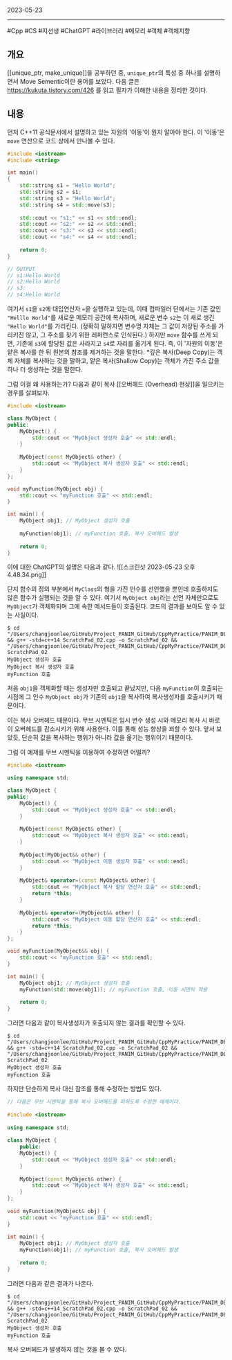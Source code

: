 

2023-05-23

----
#Cpp #CS #지선생 #ChatGPT #라이브러리 #메모리 #객체 #객체지향 

## 개요
[[unique_ptr,  make_unique]]을 공부하던 중, `unique_ptr`의 특성 중 하나를 설명하면서 Move Sementic이란 용어를 보았다.
다음 글은 https://kukuta.tistory.com/426 를 읽고 필자가 이해한 내용을 정리한 것이다.

## 내용
먼저 C++11 공식문서에서 설명하고 있는 자원의 '이동'이 뭔지 알아야 한다.
이 '이동'은 `move` 연산으로 코드 상에서 만나볼 수 있다.
```cpp
#include <iostream>
#include <string>

int main() 
{
    std::string s1 = "Hello World";
    std::string s2 = s1;
    std::string s3 = "Hello World";
    std::string s4 = std::move(s3);
    
    std::cout << "s1:" << s1 << std::endl;
    std::cout << "s2:" << s2 << std::endl;
    std::cout << "s3:" << s3 << std::endl;
    std::cout << "s4:" << s4 << std::endl;
    
    return 0;
}

// OUTPUT
// s1:Hello World
// s2:Hello World
// s3:
// s4:Hello World
```

여기서 `s1`을 `s2`에 대입연산자 `=`을 실행하고 있는데, 이때 컴파일러 단에서는  기존 값인 `"Helllo World"`를 새로운 메모리 공간에 복사하며, 새로운 변수 `s2`는 이 새로 생긴 `"Hello World"`를 가리킨다.
(정확히 말하자면 변수명 자체는 그 값이 저장된 주소를 가리키진 않고, 그 주소를 찾기 위한 레퍼런스로 인식된다.)
하지만 `move` 함수를 쓰게 되면, 기존에 `s3`에 할당된 값은 사라지고 `s4`로 자리를 옮기게 된다.
즉, 이 '자원의 이동'은 얕은 복사를 한 뒤 원본의 참조를 제거하는 것을 말한다.
*깊은 복사(Deep Copy)는 객체 자체를 복사하는 것을 말하고, 얕은 복사(Shallow Copy)는 객체가 가진 주소 값을 하나 더 생성하는 것을 말한다.

그럼 이걸 왜 사용하는가?
다음과 같이 복사 [[오버헤드 (Overhead) 현상]]을 일으키는 경우를 살펴보자.
```cpp
#include <iostream>

class MyObject {
public:
    MyObject() {
        std::cout << "MyObject 생성자 호출" << std::endl;
    }
    
    MyObject(const MyObject& other) {
        std::cout << "MyObject 복사 생성자 호출" << std::endl;
    }
};

void myFunction(MyObject obj) {
    std::cout << "myFunction 호출" << std::endl;
}

int main() {
    MyObject obj1; // MyObject 생성자 호출
    
    myFunction(obj1); // myFunction 호출, 복사 오버헤드 발생
    
    return 0;
}
```

이에 대한 ChatGPT의 설명은 다음과 같다.
![[스크린샷 2023-05-23 오후 4.48.34.png]]

단지 함수의 정의 부분에서 `MyClass`의 형을 가진 인수를 선언했을 뿐인데 호출하지도 않은 함수가 실행되는 것을 알 수 있다.
여기서 `MyObject obj`라는 선언 자체만으로도 `MyObject`가 객체화되며 그에 속한 메서드들이 호출된다.
코드의 결과를 보아도 알 수 있는 사실이다.
```unix
$ cd "/Users/changjoonlee/GitHub/Project_PANIM_GitHub/CppMyPractice/PANIM_DB/ScratchPads/" && g++ -std=c++14 ScratchPad_02.cpp -o ScratchPad_02 && "/Users/changjoonlee/GitHub/Project_PANIM_GitHub/CppMyPractice/PANIM_DB/ScratchPads/"
ScratchPad_02
MyObject 생성자 호출
MyObject 복사 생성자 호출
myFunction 호출
```

처음 `obj1`을 객체화할 때는 생성자만 호출되고 끝났지만, 
다음 `myFunction`이 호출되는 시점에 그 인수 `MyObject obj`가 기존의 `obj1`을 복사하여 복사생성자를 호출시키기 때문이다.

이는 복사 오버헤드 때문이다.
무브 시멘틱은 임시 변수 생성 시와 메모리 복사 시 바로 이 오버헤드를 감소시키기 위해 사용한다.
이를 통해 성능 향상을 꾀할 수 있다.
앞서 보았듯, 단순히 값을 복사하는 행위가 아니라 값을 옮기는 행위이기 때문이다.

그럼 이 예제를 무브 시멘틱을 이용하여 수정하면 어떨까?
```cpp
#include <iostream>

using namespace std;

class MyObject {
public:
    MyObject() {
        std::cout << "MyObject 생성자 호출" << std::endl;
    }
    
    MyObject(const MyObject& other) {
        std::cout << "MyObject 복사 생성자 호출" << std::endl;
    }
    
    MyObject(MyObject&& other) {
        std::cout << "MyObject 이동 생성자 호출" << std::endl;
    }
    
    MyObject& operator=(const MyObject& other) {
        std::cout << "MyObject 복사 할당 연산자 호출" << std::endl;
        return *this;
    }
    
    MyObject& operator=(MyObject&& other) {
        std::cout << "MyObject 이동 할당 연산자 호출" << std::endl;
        return *this;
    }
};

void myFunction(MyObject&& obj) {
    std::cout << "myFunction 호출" << std::endl;
}

int main() {
    MyObject obj1; // MyObject 생성자 호출
    myFunction(std::move(obj1)); // myFunction 호출, 이동 시멘틱 적용
    
    return 0;
}
```

그러면 다음과 같이 복사생성자가 호출되지 않는 결과를 확인할 수 있다.
```unix
$ cd "/Users/changjoonlee/GitHub/Project_PANIM_GitHub/CppMyPractice/PANIM_DB/ScratchPads/" && g++ -std=c++14 ScratchPad_02.cpp -o ScratchPad_02 && "/Users/changjoonlee/GitHub/Project_PANIM_GitHub/CppMyPractice/PANIM_DB/ScratchPads/"
ScratchPad_02
MyObject 생성자 호출
myFunction 호출
```

하지만 단순하게 복사 대신 참조를 통해 수정하는 방법도 있다.
```cpp
// 다음은 무브 시멘틱을 통해 복사 오버헤드를 피하도록 수정한 예제이다.  
  
#include <iostream>  
  
using namespace std;  
  
class MyObject {  
	public:  
	MyObject() {  
		std::cout << "MyObject 생성자 호출" << std::endl;  
	}  
	  
	MyObject(const MyObject& other) {  
		std::cout << "MyObject 복사 생성자 호출" << std::endl;  
	}  
};  
  
void myFunction(MyObject& obj) {  
	std::cout << "myFunction 호출" << std::endl;  
}  
  
int main() {  
	MyObject obj1; // MyObject 생성자 호출  
	myFunction(obj1); // myFunction 호출, 복사 오버헤드 발생  
	  
	return 0;  
}
```

그러면 다음과 같은 결과가 나온다.
```unix
$ cd "/Users/changjoonlee/GitHub/Project_PANIM_GitHub/CppMyPractice/PANIM_DB/ScratchPads/" && g++ -std=c++14 ScratchPad_02.cpp -o ScratchPad_02 && "/Users/changjoonlee/GitHub/Project_PANIM_GitHub/CppMyPractice/PANIM_DB/ScratchPads/"
ScratchPad_02
MyObject 생성자 호출
myFunction 호출
```

복사 오버헤드가 발생하지 않는 것을 볼 수 있다.